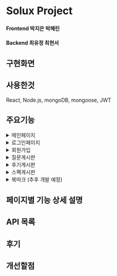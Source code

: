 # Solux Project 

#### Frontend   박지은 박혜린 
#### Backend    최유정 최현서


## 구현화면

## 사용한것
React, Node.js, mongoDB, mongoose, JWT
## 주요기능
<details>
<summary>메인페이지</summary>
<div markdown="1">       
    - 내용1
</div>
</details>
<details>
<summary>로그인페이지</summary>
<div markdown="1">       
    - 내용1
</div>
</details>
<details>
<summary>회원가입</summary>
<div markdown="1">       
    - 내용1
</div>
</details>
<details>
<summary>질문게시판</summary>
<div markdown="1">       
    - 내용1
</div>
</details>
<details>
<summary>후기게시판</summary>
<div markdown="1">       
    - 내용1
</div>
</details>
<details>
<summary>스펙게시판</summary>
<div markdown="1">       
    - 내용1
</div>
</details>
<details>
<summary>북마크 (추후 개발 예정)</summary>
<div markdown="1">       
    - 내용1
</div>
</details>

## 페이지별 기능 상세 설명

## API 목록

## 후기

## 개선할점
